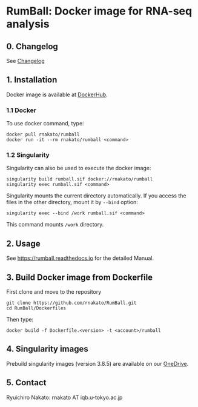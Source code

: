 # RumBall: Docker image for RNA-seq analysis

## 0. Changelog

See [Changelog](https://github.com/rnakato/RumBall/blob/master/ChangeLog.md)

## 1. Installation

Docker image is available at [DockerHub](https://hub.docker.com/r/rnakato/rumball).

### 1.1 Docker
To use docker command, type:

    docker pull rnakato/rumball
    docker run -it --rm rnakato/rumball <command>

### 1.2 Singularity

Singularity can also be used to execute the docker image:

    singularity build rumball.sif docker://rnakato/rumball
    singularity exec rumball.sif <command>

Singularity mounts the current directory automatically. If you access the files in the other directory, mount it by `--bind` option:

    singularity exec --bind /work rumball.sif <command>

This command mounts `/work` directory.

## 2. Usage

See https://rumball.readthedocs.io for the detailed Manual.


## 3. Build Docker image from Dockerfile

First clone and move to the repository

    git clone https://github.com/rnakato/RumBall.git
    cd RumBall/Dockerfiles

Then type:

    docker build -f Dockerfile.<version> -t <account>/rumball

## 4. Singularity images

Prebuild singularity images (version 3.8.5) are available on our [OneDrive](https://univtokyo-my.sharepoint.com/:f:/g/personal/5389587184_utac_u-tokyo_ac_jp/EqJEoxcCBSxDiqGI3F0tRWwBe5ZNea6NQbIJ_Z9aLyL85Q?e=kBLebv).

## 5. Contact

Ryuichiro Nakato: rnakato AT iqb.u-tokyo.ac.jp
